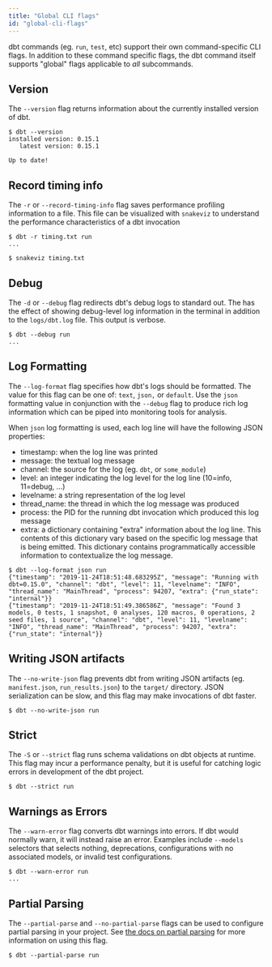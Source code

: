 ```yaml
---
title: "Global CLI flags"
id: "global-cli-flags"
---
```


dbt commands (eg. `run`, `test`, etc) support their own command-specific CLI flags. In addition to these command specific flags, the dbt command itself supports "global" flags applicable to *all* subcommands.

## Version

The `--version`  flag returns information about the currently installed version of dbt.

<File name='Usage'>

```text
$ dbt --version
installed version: 0.15.1
   latest version: 0.15.1

Up to date!
```

</File>

## Record timing info

The `-r` or `--record-timing-info` flag saves performance profiling information to a file. This file can be visualized with `snakeviz` to understand the performance characteristics of a dbt invocation

<File name='Usage'>

```text
$ dbt -r timing.txt run
...

$ snakeviz timing.txt
```

</File>

## Debug
The `-d` or `--debug` flag redirects dbt's debug logs to standard out. The has the effect of showing debug-level log information in the terminal in addition to the `logs/dbt.log` file. This output is verbose.

<File name='Usage'>

```text
$ dbt --debug run
...

```

</File>

## Log Formatting

The `--log-format` flag specifies how dbt's logs should be formatted. The value for this flag can be one of: `text`, `json,` or `default`. Use the `json` formatting value in conjunction with the `--debug` flag to produce rich log information which can be piped into monitoring tools for analysis.

When `json` log formatting is used, each log line will have the following JSON properties:
- timestamp: when the log line was printed
- message: the textual log message
- channel: the source for the log (eg. `dbt`, or `some_module`)
- level: an integer indicating the log level for the log line (10=info, 11=debug, ...)
- levelname: a string representation of the log level
- thread_name: the thread in which the log message was produced
- process: the PID for the running dbt invocation which produced this log message
- extra: a dictionary containing "extra" information about the log line. This contents of this dictionary vary based on the specific log message that is being emitted. This dictionary contains programmatically accessible information to contextualize the log message.

<File name='Usage'>

```text
$ dbt --log-format json run
{"timestamp": "2019-11-24T18:51:48.683295Z", "message": "Running with dbt=0.15.0", "channel": "dbt", "level": 11, "levelname": "INFO", "thread_name": "MainThread", "process": 94207, "extra": {"run_state": "internal"}}
{"timestamp": "2019-11-24T18:51:49.386586Z", "message": "Found 3 models, 0 tests, 1 snapshot, 0 analyses, 120 macros, 0 operations, 2 seed files, 1 source", "channel": "dbt", "level": 11, "levelname": "INFO", "thread_name": "MainThread", "process": 94207, "extra": {"run_state": "internal"}}
```

</File>

## Writing JSON artifacts

The `--no-write-json` flag prevents dbt from writing JSON artifacts (eg. `manifest.json`, `run_results.json`) to the `target/` directory. JSON serialization can be slow, and this flag may make invocations of dbt faster.

<File name='Usage'>

```text
$ dbt --no-write-json run
```

</File>

## Strict

The `-S` or `--strict` flag runs schema validations on dbt objects at runtime. This flag may incur a performance penalty, but it is useful for catching logic errors in development of the dbt project.

<File name='Usage'>

```text
$ dbt --strict run
```

</File>

## Warnings as Errors

The `--warn-error` flag converts dbt warnings into errors. If dbt would normally warn, it will instead raise an error. Examples include `--models` selectors that selects nothing, deprecations, configurations with no associated models, or invalid test configurations.

<File name='Usage'>

```text
$ dbt --warn-error run
...
```

</File>

## Partial Parsing
The `--partial-parse` and `--no-partial-parse` flags can be used to configure partial parsing in your project. See [the docs on partial parsing](reference/profiles.yml.md#partial_parse) for more information on using this flag.

<File name='Usage'>

```text
$ dbt --partial-parse run
```

</File>

